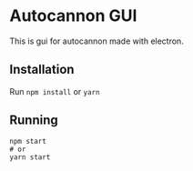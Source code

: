# Autocannon GUI

This is gui for autocannon made with electron.

## Installation

Run `npm install` or `yarn`

## Running 

```shell
npm start
# or
yarn start
```